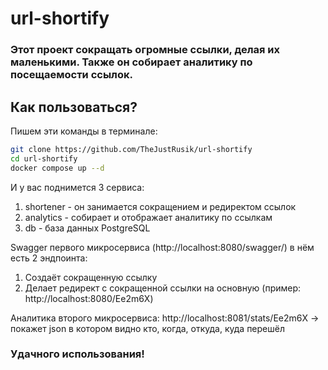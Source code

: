 # url-shortify

### Этот проект сокращать огромные ссылки, делая их маленькими. Также он собирает аналитику по посещаемости ссылок.

## Как пользоваться?

Пишем эти команды в терминале:

```sh
git clone https://github.com/TheJustRusik/url-shortify
cd url-shortify
docker compose up --d
```

И у вас поднимется 3 сервиса:
1. shortener - он занимается сокращением и редиректом ссылок
2. analytics - собирает и отображает аналитику по ссылкам
3. db - база данных PostgreSQL

Swagger первого микросервиса (http://localhost:8080/swagger/) в нём есть 2 эндпоинта:
1. Создаёт сокращенную ссылку
2. Делает редирект с сокращенной ссылки на основную (пример: http://localhost:8080/Ee2m6X)

Аналитика второго микросервиса:
http://localhost:8081/stats/Ee2m6X -> покажет json в котором видно кто, когда, откуда, куда перешёл

### Удачного использования!
